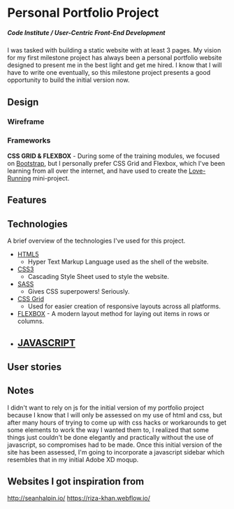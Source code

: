 # Personal Portfolio Project
##### Code Institute / User-Centric Front-End Development

I was tasked with building a static website with at least 3 pages. My vision for my first milestone project has always been a personal portfolio website designed to present me in the best light and get me hired. I know that I will have to write one eventually, so this milestone project presents a good opportunity to build the initial version now. 

## Design
### Wireframe

### Frameworks
**CSS GRID & FLEXBOX** - During some of the training modules, we focused on [Bootstrap](https://getbootstrap.com/), but I personally prefer CSS Grid and Flexbox, which I've been learning from all over the internet, and have used to create the [Love-Running](https://github.com/jakubdonovan/Love-Running) mini-project.


## Features

## Technologies
A brief overview of the technologies I've used for this project.
- [HTML5](https://en.wikipedia.org/wiki/HTML5)
  - Hyper Text Markup Language used as the shell of the website.
- [CSS3](https://en.wikipedia.org/wiki/Cascading_Style_Sheets/)
  - Cascading Style Sheet used to style the website.
- [SASS](https://sass-lang.com/)
  - Gives CSS superpowers! Seriously.
- [CSS Grid](https://developer.mozilla.org/en-US/docs/Web/CSS/CSS_Grid_Layout/)
  - Used for easier creation of responsive layouts across all platforms.
- [FLEXBOX](https://developer.mozilla.org/en-US/docs/Learn/CSS/CSS_layout/Flexbox)  - A modern layout method for laying out items in rows or columns. 
- [JAVASCRIPT](https://developer.mozilla.org/en-US/docs/Web/JavaScript)
  - 


## User stories




## Notes
I didn't want to rely on js for the initial version of my portfolio project because I know that I will only be assessed on my use of html and css, but after many hours of trying to come up with css hacks or workarounds to get some elements to work the way I wanted them to,  I realized that some things just couldn't be done elegantly and practically without the use of javascript, so compromises had to be made. Once this initial version of the site has been assessed, I'm going to incorporate a javascript sidebar which resembles that in my initial Adobe XD moqup. 


## Websites I got inspiration from
http://seanhalpin.io/
https://riza-khan.webflow.io/
